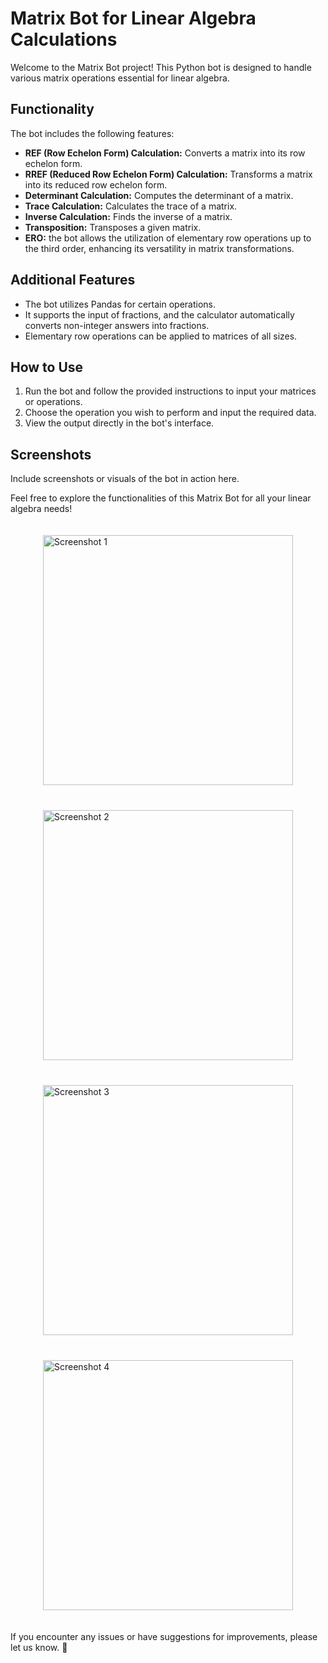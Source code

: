 # Matrix Bot for Linear Algebra Calculations

Welcome to the Matrix Bot project! This Python bot is designed to handle various matrix operations essential for linear algebra. 

## Functionality

The bot includes the following features:
- **REF (Row Echelon Form) Calculation:** Converts a matrix into its row echelon form.
- **RREF (Reduced Row Echelon Form) Calculation:** Transforms a matrix into its reduced row echelon form.
- **Determinant Calculation:** Computes the determinant of a matrix.
- **Trace Calculation:** Calculates the trace of a matrix.
- **Inverse Calculation:** Finds the inverse of a matrix.
- **Transposition:** Transposes a given matrix.
- **ERO:** the bot allows the utilization of elementary row operations up to the third order, enhancing its versatility in matrix transformations.

## Additional Features

- The bot utilizes Pandas for certain operations.
- It supports the input of fractions, and the calculator automatically converts non-integer answers into fractions.
- Elementary row operations can be applied to matrices of all sizes.

## How to Use

1. Run the bot and follow the provided instructions to input your matrices or operations.
2. Choose the operation you wish to perform and input the required data.
3. View the output directly in the bot's interface.

## Screenshots

Include screenshots or visuals of the bot in action here.

Feel free to explore the functionalities of this Matrix Bot for all your linear algebra needs! 
<div style="display: flex; justify-content: center; flex-wrap: wrap;">
    <img src="assets/IMG_2270.PNG" alt="Screenshot 1" width="400" style="margin: 20px;">
    <img src="assets/IMG_2272.PNG" alt="Screenshot 2" width="400" style="margin: 20px;">
    <img src="assets/IMG_2273.PNG" alt="Screenshot 3" width="400" style="margin: 20px;">
    <img src="assets/IMG_2274.PNG" alt="Screenshot 4" width="400" style="margin: 20px;">
</div>

If you encounter any issues or have suggestions for improvements, please let us know. 🚀


